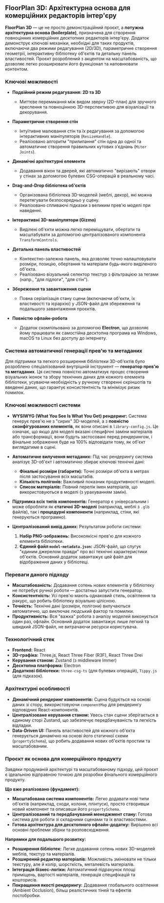 ## FloorPlan 3D: Архітектурна основа для комерційних редакторів інтер'єру

**FloorPlan 3D** — це не просто демонстраційний проєкт, а **потужна архітектурна основа (boilerplate)**, призначена для створення повноцінних комерційних десктопних редакторів інтер'єру. Додаток демонструє ключові механіки, необхідні для таких продуктів, включаючи два режими редагування (2D/3D), параметричне створення геометрії, інтерактивну бібліотеку об'єктів та детальну панель властивостей. Проєкт розроблений з акцентом на масштабованість, що дозволяє легко розширювати його функціонал та наповнювати контентом.

### Ключові можливості

*   **Подвійний режим редагування: 2D та 3D**
    *   Миттєве перемикання між видом зверху (2D-план) для зручного креслення та повноцінною 3D-перспективою для візуалізації та декорування.

*   **Параметричне створення стін**
    *   Інтуїтивне малювання стін та їх редагування за допомогою інтерактивних маніпуляторів (`ResizeHandle`).
    *   Реалізовано алгоритм "прилипання" стін одна до одної та автоматичне створення правильних кутових з'єднань (`Miter Joints`).

*   **Динамічні архітектурні елементи**
    *   Додавання вікон та дверей, які автоматично "вирізають" отвори у стінах за допомогою булевих CSG-операцій в реальному часі.

*   **Drag-and-Drop бібліотека об'єктів**
    *   Організована бібліотека 3D-моделей (меблі, декор), які можна перетягувати безпосередньо у сцену.
    *   Реалізовано спливаючі підказки з великим прев'ю моделі при наведенні.

*   **Інтерактивні 3D-маніпулятори (Gizmo)**
    *   Виділені об'єкти можна легко переміщувати, обертати та масштабувати за допомогою централізованого компонента `TransformControls`.

*   **Детальна панель властивостей**
    *   Контекстно-залежна панель, яка дозволяє точно налаштовувати розміри, позицію, обертання та матеріали будь-якого виділеного об'єкта.
    *   Реалізовано візуальний селектор текстур з фільтрацією за тегами (напр., "для підлоги", "для стін").

*   **Збереження та завантаження сцени**
    *   Повна серіалізація стану сцени (включаючи об'єкти, їх властивості та ієрархію) у JSON-файл для збереження та подальшого завантаження проєктів.

*   **Повністю офлайн-робота**
    *   Додаток скомпільовано за допомогою **Electron**, що дозволяє йому працювати як самостійна десктопна програма на Windows, macOS та Linux без доступу до інтернету.


### Система автоматичної генерації прев'ю та метаданих

Для підтримки та легкого розширення бібліотеки 3D-об'єктів було розроблено спеціалізований внутрішній інструмент — **генератор прев'ю та метаданих**. Ця система повністю автоматизує процес створення візуальних іконок та збору технічних даних для кожного елемента бібліотеки, усуваючи необхідність у ручному створенні скріншотів та введенні даних, що гарантує консистентність та мінімізує ризик помилок.

### Ключові можливості системи

*   **WYSIWYG (What You See Is What You Get) рендеринг:** Система генерує прев'ю не з "сирих" 3D-моделей, а з **повністю сконфігурованих елементів**, як вони описані в `library-config.js`. Це означає, що якщо для моделі вказані специфічні заміни матеріалів або трансформації, вони будуть застосовані перед рендерингом, і фінальне зображення буде на 100% відповідати тому, як об'єкт виглядатиме в сцені.

*   **Автоматичне вилучення метаданих:** Під час рендерингу система аналізує 3D-об'єкт і автоматично збирає ключові технічні дані:
    *   **Фінальні розміри (габарити):** Точні розміри об'єкта в метрах після застосування всіх масштабів.
    *   **Кількість полігонів:** Важливий показник продуктивності моделі.
    *   **Список матеріалів:** Повний перелік імен матеріалів, що використовуються в моделі (з урахуванням замін).

*   **Підтримка всіх типів компонентів:** Генератор є універсальним і може обробляти як **статичні 3D-моделі** (наприклад, меблі з `.glb` файлів), так і **процедурні компоненти** (наприклад, стіни, які генеруються програмно).

*   **Централізований вивід даних:** Результатом роботи системи:
    1.  **Набір PNG-зображень:** Високоякісні прев'ю для кожного елемента бібліотеки.
    2.  **Єдиний файл `model-metadata.json`:** JSON-файл, що слугує "єдиним джерелом правди" про всі технічні характеристики об'єктів. Основний додаток завантажує цей файл для відображення даних у бібліотеці.


### Переваги даного підходу

*   **Масштабованість:** Додавання сотень нових елементів у бібліотеку не потребує ручної роботи — достатньо запустити генератор.
*   **Консистентність:** Усі прев'ю мають однаковий стиль, освітлення та ракурс, що робить бібліотеку візуально цілісною.
*   **Точність:** Технічні дані (розміри, полігони) вилучаються автоматично, що виключає людський фактор та помилки.
*   **Продуктивність:** Вся "важка" робота з аналізу моделей виконується один раз, офлайн. Основний додаток завантажує лише легкий та швидкий JSON-файл, не витрачаючи ресурси користувача.



### Технологічний стек

*   **Frontend:** React
*   **3D-графіка:** Three.js, React Three Fiber (R3F), React Three Drei
*   **Керування станом:** Zustand (з middleware Immer)
*   **Десктопна платформа:** Electron
*   **Додаткові бібліотеки:** `three-csg-ts` (для булевих операцій), `Tippy.js` (для підказок).


### Архітектурні особливості

*   **Динамічний рендеринг компонентів:** Сцена будується на основі даних зі стору, використовуючи `componentMap` для рендерингу відповідних React-компонентів.
*   **Централізоване керування станом:** Увесь стан сцени зберігається в єдиному сторі Zustand, що забезпечує передбачуваність та легкість відладки.
*   **Data-Driven UI:** Панель властивостей для кожного об'єкта генерується динамічно на основі його статичної схеми (`propertySchema`), що робить додавання нових об'єктів простим та масштабованим.



### Проєкт як основа для комерційного продукту

Завдяки продуманій архітектурі та масштабованому підходу, цей проєкт є ідеальною відправною точкою для розробки фінального комерційного продукту.

**Що вже реалізовано (фундамент):**
*   **Масштабована система компонентів:** Легко додавати нові типи об'єктів (наприклад, сходи, колони, плінтуси), просто створивши новий компонент та описавши його `propertySchema`.
*   **Централізований та передбачуваний менеджмент стану:** Готова система для роботи зі складними сценами та їх властивостями.
*   **Готова архітектура для десктопного офлайн-додатку:** Вирішено всі основні проблеми збірки та розповсюдження.

**Напрямки для подальшого розвитку:**
*   **Розширення бібліотек:** Легке додавання сотень нових 3D-моделей меблів, текстур та матеріалів.
*   **Розширений редактор матеріалів:** Можливість змінювати не тільки текстуру, але й колір, шорсткість, металевість матеріалів.
*   **Інтеграція бізнес-логіки:** Автоматичний підрахунок площі приміщень, вартості матеріалів, генерація специфікацій та кошторисів.
*   **Покращення якості рендерингу:** Додавання глобального освітлення (Ambient Occlusion), більш реалістичних тіней та ефектів постобробки.
